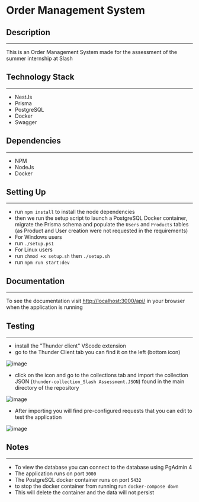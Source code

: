 # Order Management System 
## Description

---
This is an Order Management System made for the assessment of the summer internship at Slash

## Technology Stack

---

- NestJs
- Prisma
- PostgreSQL
- Docker
- Swagger

## Dependencies

---

- NPM
- NodeJs
- Docker

## Setting Up

---

- run `npm install` to install the node dependencies
- then we run the setup script to launch a PostgreSQL Docker container, migrate the Prisma schema and populate the `Users` and `Products` tables (as Product and User creation were not requested in the requirements)
- For Windows users
- run `./setup.ps1`
- For Linux users
- run  `chmod +x setup.sh` then `./setup.sh`
- run `npm run start:dev`

## Documentation

---
To see the documentation visit <http://localhost:3000/api/> in your browser when the application is running

## Testing

---

- install the "Thunder client" VScode extension
- go to the Thunder Client tab you can find it on the left (bottom icon)

  
![image](https://github.com/helloworld877/slash-asessment/assets/74651584/f84fc954-22ba-4ce1-99e5-66e95610208c)

- click on the icon and go to the collections tab and import the collection JSON (`thunder-collection_Slash Assessment.JSON`) found in the main directory of the repository

![image](https://github.com/helloworld877/slash-asessment/assets/74651584/542cbba6-49ac-4cf4-8bd6-9a715ea628f1)


- After importing you will find pre-configured requests that you can edit to test the application


![image](https://github.com/helloworld877/slash-asessment/assets/74651584/231c403e-e170-47fe-b9a6-5c956a19e1bb)


## Notes

---

- To view the database you can connect to the database using PgAdmin 4
- The application runs on port `3000`
- The PostgreSQL docker container runs on port `5432`
- to stop the docker container from running run `docker-compose down`
- This will delete the container and the data will not persist
